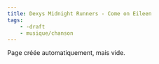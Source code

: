 ```yaml
---
title: Dexys Midnight Runners - Come on Eileen
tags:
    - -draft
    - musique/chanson
---
```


Page créée automatiquement, mais vide.
